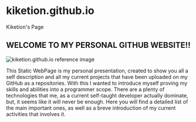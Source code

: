 # kiketion.github.io
Kiketion's Page

## WELCOME TO MY PERSONAL GITHUB WEBSITE!!

![kiketion.github.io reference image]()

This Static WebPage is my personal presentation, created to show you all a self description and all my current projects that have been uploaded on my GitHub as a repositories. With this I wanted to introduce myself proving my skills and abilities into a programmer scope.
There are a plenty of technologies that me, as a current self-taught developer actually dominate, but, it seems like it will never be enough.
Here you will find a detailed list of the main important ones, as well as a breve introduction of my current activities that involves it.
